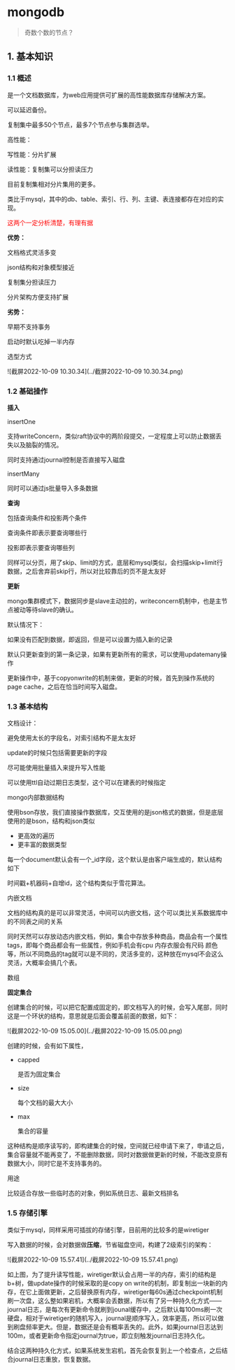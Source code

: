 # mongodb

> 奇数个数的节点？

## 1. 基本知识

### 1.1 概述

是一个文档数据库，为web应用提供可扩展的高性能数据库存储解决方案。

可以延迟备份。

复制集中最多50个节点，最多7个节点参与集群选举。



高性能：

写性能：分片扩展

读性能：复制集可以分担读压力



目前复制集相对分片集用的更多。



类比于mysql，其中的db、table、索引、行、列、主键、表连接都存在对应的实现。

<font color='red'>这两个一定分析清楚，有理有据</font>

**优势：**

文档格式灵活多变

json结构和对象模型接近

复制集分担读压力

分片架构方便支持扩展

**劣势：**

早期不支持事务

启动时默认吃掉一半内存



选型方式

![截屏2022-10-09 10.30.34](../截屏2022-10-09 10.30.34.png)



### 1.2 基础操作

**插入**

insertOne

支持writeConcern，类似raft协议中的两阶段提交，一定程度上可以防止数据丢失以及脑裂的情况。

同时支持通过journal控制是否直接写入磁盘

insertMany

同时可以通过js批量导入多条数据

**查询**

包括查询条件和投影两个条件

查询条件即表示要查询哪些行

投影即表示要查询哪些列

同样可以分页，用了skip、limit的方式，底层和mysql类似，会扫描skip+limit行数据，之后舍弃前skip行，所以对比较靠后的页不是太友好

**更新**

mongo集群模式下，数据同步是slave主动拉的，writeconcern机制中，也是主节点被动等待slave的确认。

默认情况下：

如果没有匹配到数据，即返回，但是可以设置为插入新的记录

默认只更新查到的第一条记录，如果有更新所有的需求，可以使用updatemany操作

更新操作中，基于copyonwrite的机制来做，更新的时候，首先到操作系统的page cache，之后在恰当时间写入磁盘。

### 1.3 基本结构

文档设计：

避免使用太长的字段名，对索引结构不是太友好

update的时候只包括需要更新的字段

尽可能使用批量插入来提升写入性能

可以使用ttl自动过期日志类型，这个可以在建表的时候指定



mongo内部数据结构

使用bson存放，我们直接操作数据库，交互使用的是json格式的数据，但是底层使用的是bson，结构和json类似

- 更高效的遍历
- 更丰富的数据类型



每一个document默认会有一个_id字段，这个默认是由客户端生成的，默认结构如下

时间戳+机器码+自增id，这个结构类似于雪花算法。



内嵌文档

文档的结构真的是可以非常灵活，中间可以内嵌文档，这个可以类比关系数据库中的不同表之间的关系

同时天然可以存放动态内嵌文档，例如，集合中存放多种商品，商品会有一个属性tags，即每个商品都会有一些属性，例如手机会有cpu 内存衣服会有尺码 颜色等，所以不同商品的tag就可以是不同的，灵活多变的，这种放在mysql不会这么灵活，大概率会搞几个表。

数组



**固定集合**

创建集合的时候，可以把它配置成固定的，即文档写入的时候，会写入尾部，同时这是一个环状的结构，意思就是后面会覆盖前面的数据，如下：

![截屏2022-10-09 15.05.00](../截屏2022-10-09 15.05.00.png)

创建的时候，会有如下属性，

- capped

  是否为固定集合

- size

  每个文档的最大大小

- max

  集合的容量

这种结构是顺序读写的，即构建集合的时候，空间就已经申请下来了，申请之后，集合容量就不能再变了，不能删除数据，同时对数据做更新的时候，不能改变原有数据大小，同时它是不支持事务的。

用途

比较适合存放一些临时态的对象，例如系统日志、最新文档排名



### 1.5 存储引擎

类似于mysql，同样采用可插拔的存储引擎，目前用的比较多的是wiretiger

写入数据的时候，会对数据做**压缩**，节省磁盘空间，构建了2级索引的架构：

![截屏2022-10-09 15.57.41](../截屏2022-10-09 15.57.41.png)

如上图，为了提升读写性能，wiretiger默认会占用一半的内存，索引的结构是b+树，做update操作的时候采取的是copy on write的机制，即复制出一块新的内存，在它上面做更新，之后替换原有内存，wiretiger每60s通过checkpoint机制刷一次盘，这么整如果宕机，大概率会丢数据，所以有了另一种持久化方式——journal日志，是每次有更新命令就刷到jounal缓存中，之后默认每100ms刷一次硬盘，相对于wiretiger的随机写入，journal是顺序写入，效率更高，所以可以做到刷盘频率更大。但是，数据还是会有概率丢失的。此外，如果journal日志达到100m，或者更新命令指定journal为true，即立刻触发journal日志持久化。

结合这两种持久化方式，如果系统发生宕机，首先会恢复到上一个检查点，之后结合journal日志重放，恢复数据。